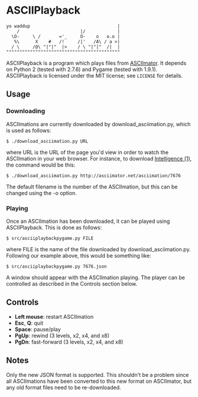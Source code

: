 # ASCIIPlayback

    yo waddup                                 |
        /                       |/            |
      \O-     \ /       ='_     O-    o   o.o |
       %\      X    #   /!     /|'   /A\ / a >|
      / \     /@\ "|"|"  |>    / \ "|"|"  /|  |
    """""""""""""""""""""""""""""""""""""""""""

ASCIIPlayback is a program which plays files from
[ASCIImator](http://asciimator.net/).  It depends on Python 2 (tested with
2.7.6) and Pygame (tested with 1.9.1).  ASCIIPlayback is licensed under the MIT
license; see `LICENSE` for details.

## Usage

### Downloading

ASCIImations are currently downloaded by download\_asciimation.py, which is
used as follows:

    $ ./download_asciimation.py URL

where URL is the URL of the page you'd view in order to watch the ASCIImation
in your web browser.  For instance, to download
[Intelligence (1)](http://asciimator.net/asciimation/7676), the command would
be this:

    $ ./download_asciimation.py http://asciimator.net/asciimation/7676

The default filename is the number of the ASCIImation, but this can be changed
using the -o option.

### Playing

Once an ASCIImation has been downloaded, it can be played using ASCIIPlayback.
This is done as follows:

    $ src/asciiplaybackpygame.py FILE

where FILE is the name of the file downloaded by download\_asciimation.py.
Following our example above, this would be something like:

    $ src/asciiplaybackpygame.py 7676.json

A window should appear with the ASCIImation playing.  The player can be
controlled as described in the Controls section below.

## Controls

* **Left mouse**: restart ASCIImation
* **Esc**, **Q**: quit
* **Space**: pause/play
* **PgUp**: rewind (3 levels, x2, x4, and x8)
* **PgDn**: fast-forward (3 levels, x2, x4, and x8)

## Notes

Only the new JSON format is supported.  This shouldn't be a problem since all
ASCIImations have been converted to this new format on ASCIImator, but any old
format files need to be re-downloaded.
